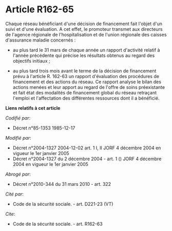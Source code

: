 # Article R162-65

Chaque réseau bénéficiant d'une décision de financement fait l'objet d'un suivi et d'une évaluation. A cet effet, le
promoteur transmet aux directeurs de l'agence régionale de l'hospitalisation et de l'union régionale des caisses d'assurance
maladie concernés :

- au plus tard le 31 mars de chaque année un rapport d'activité relatif à l'année précédente qui précise les résultats
obtenus au regard des objectifs initiaux ;

- au plus tard trois mois avant le terme de la décision de financement prévu à l'article R. 162-63 un rapport d'évaluation
des procédures de financement et des actions du réseau. Ce rapport analyse le bilan des actions menées et leur apport au
regard de l'offre de soins préexistante et fait état des modalités de financement global du réseau retraçant l'emploi et
l'affectation des différentes ressources dont il a bénéficié.

**Liens relatifs à cet article**

_Codifié par_:

  - Décret n°85-1353 1985-12-17

_Modifié par_:

  - Décret n°2004-1327 2004-12-02 art. 1 I, II JORF 4 décembre 2004 en vigueur le 1er janvier 2005
  - Décret n°2004-1327 du 2 décembre 2004 - art. 1 () JORF 4 décembre 2004 en vigueur le 1er janvier 2005

_Abrogé par_:

  - Décret n°2010-344 du 31 mars 2010 - art. 322

_Cité par_:

  - Code de la sécurité sociale. - art. D221-23 (VT)

_Cite_:

  - Code de la sécurité sociale. - art. R162-63
